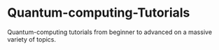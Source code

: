 # Quantum-computing-Tutorials
Quantum-computing tutorials from beginner to advanced on a massive variety of topics.
